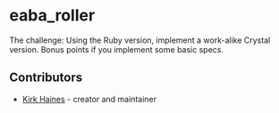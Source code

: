 # eaba_roller

The challenge: Using the Ruby version, implement a work-alike Crystal version. Bonus points if you implement some basic specs.

## Contributors

- [Kirk Haines](https://github.com/wyhaines) - creator and maintainer
